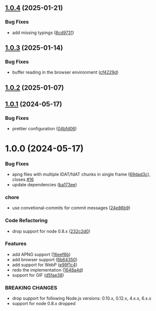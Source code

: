 ## [1.0.4](https://github.com/FRSOURCE/is-animated/compare/v1.0.3...v1.0.4) (2025-01-21)


### Bug Fixes

* add missing typings ([8cd9731](https://github.com/FRSOURCE/is-animated/commit/8cd97314a05ef7ee0929cfc42573747971279a68))

## [1.0.3](https://github.com/FRSOURCE/is-animated/compare/v1.0.2...v1.0.3) (2025-01-14)


### Bug Fixes

* buffer reading in the browser environment ([cf4229d](https://github.com/FRSOURCE/is-animated/commit/cf4229d1c3a68ce5dcb702c231bceb487308bd08))

## [1.0.2](https://github.com/FRSOURCE/is-animated/compare/v1.0.1...v1.0.2) (2025-01-07)

## [1.0.1](https://github.com/FRSOURCE/is-animated/compare/v1.0.0...v1.0.1) (2024-05-17)


### Bug Fixes

* prettier configuration ([04bfd06](https://github.com/FRSOURCE/is-animated/commit/04bfd06eeca8bd0ba4267aa7d3fa220e7ebacfc0))

# 1.0.0 (2024-05-17)


### Bug Fixes

* apng files with multiple IDAT/fdAT chunks in single frame ([69dad3c](https://github.com/FRSOURCE/is-animated/commit/69dad3cdf9622cc0bde4ee8c716366b0eef7e627)), closes [#16](https://github.com/FRSOURCE/is-animated/issues/16)
* update dependencies ([ba173ee](https://github.com/FRSOURCE/is-animated/commit/ba173ee0dff871f43a44ce6b5d94424dcbd100f0))


### chore

* use convetional-commits for commit messages ([24e86b9](https://github.com/FRSOURCE/is-animated/commit/24e86b93ccfcafa544b0572151c601ce234b3c16))


### Code Refactoring

* drop support for node 0.8.x ([232c2d0](https://github.com/FRSOURCE/is-animated/commit/232c2d0c5553cb2446ed14deeaf324b9ed0f343a))


### Features

* add APNG support ([16eef6b](https://github.com/FRSOURCE/is-animated/commit/16eef6b1c5b213f5be7cf3956363805c23640268))
* add browser support ([6b64350](https://github.com/FRSOURCE/is-animated/commit/6b64350c53a4cff15db385246eb2ffb11c0fb872))
* add support for WebP ([e99f1c4](https://github.com/FRSOURCE/is-animated/commit/e99f1c4b8cd5ef783d525f0d287b3e7063bd0364))
* redo the implementation ([1648a4d](https://github.com/FRSOURCE/is-animated/commit/1648a4d68c87bd68ffe2e7a687cfea7dfc73f918))
* support for GIF ([d5fae38](https://github.com/FRSOURCE/is-animated/commit/d5fae38c9f8e84dec1ab71e9c61d78eccc21d5b9))


### BREAKING CHANGES

* drop support for following Node.js versions: 0.10.x, 0.12.x, 4.x.x, 6.x.x
* support for node 0.8.x dropped
